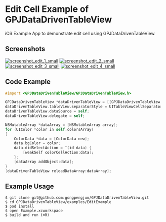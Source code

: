 # Edit Cell Example of GPJDataDrivenTableView

iOS Example App to demonstrate edit cell using GPJDataDrivenTableView.

## Screenshots

[![screenshot_edit_1_small](https://user-images.githubusercontent.com/278430/49798841-42030180-fd7e-11e8-9eb2-00edccf1a455.png)](https://user-images.githubusercontent.com/278430/49798843-429b9800-fd7e-11e8-840c-f19eb538261f.png)
[![screenshot_edit_2_small](https://user-images.githubusercontent.com/278430/49798844-429b9800-fd7e-11e8-906a-eec59758cd31.png)](https://user-images.githubusercontent.com/278430/49798845-43342e80-fd7e-11e8-9365-cc5d8dd47829.png)
[![screenshot_edit_3_small](https://user-images.githubusercontent.com/278430/49798848-43ccc500-fd7e-11e8-832b-bd17093dffb6.png)](https://user-images.githubusercontent.com/278430/49798849-43ccc500-fd7e-11e8-9f63-958e781977c5.png)
[![screenshot_edit_4_small](https://user-images.githubusercontent.com/278430/49798850-44655b80-fd7e-11e8-84c7-cb1e659692f5.png)](https://user-images.githubusercontent.com/278430/49798851-44655b80-fd7e-11e8-851a-9631a2928f1e.png)

## Code Example

```objectivec
#import <GPJDataDrivenTableView/GPJDataDrivenTableView.h>

GPJDataDrivenTableView *dataDrivenTableView = [[GPJDataDrivenTableView alloc] initWithFrame:self.view.bounds];
dataDrivenTableView.tableView.separatorStyle = UITableViewCellSeparatorStyleNone;
dataDrivenTableView.dataSource = self;
dataDrivenTableView.delegate = self;

NSMutableArray *dataArray = [NSMutableArray array];
for (UIColor *color in self.colorsArray)
{
	ColorData *data = [ColorData new];
	data.bgColor = color;
	data.didSelectAction = ^(id data) {
	    [weakSelf colorCellAction:data];
	};
	[dataArray addObject:data];
}
[dataDrivenTableView reloadDataArray:dataArray];
```

## Example Usage

```
$ git clone git@github.com:gongpengjun/GPJDataDrivenTableView.git
$ cd GPJDataDrivenTableView/examples/EditExample
$ pod install
$ open Example.xcworkspace
$ build and run (⌘R)
```
